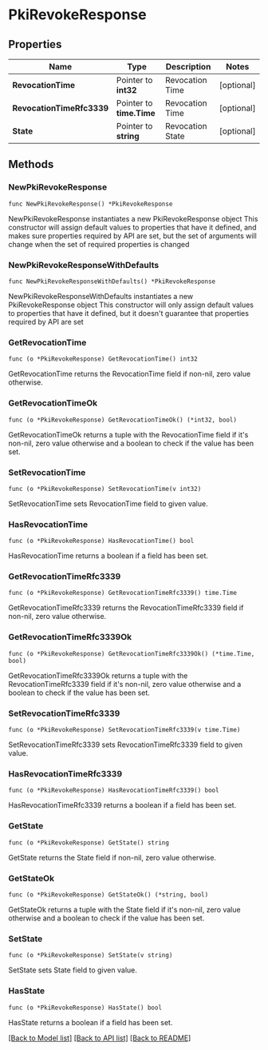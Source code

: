 # PkiRevokeResponse


## Properties

Name | Type | Description | Notes
------------ | ------------- | ------------- | -------------
**RevocationTime** | Pointer to **int32** | Revocation Time | [optional] 
**RevocationTimeRfc3339** | Pointer to **time.Time** | Revocation Time | [optional] 
**State** | Pointer to **string** | Revocation State | [optional] 



## Methods


### NewPkiRevokeResponse

`func NewPkiRevokeResponse() *PkiRevokeResponse`

NewPkiRevokeResponse instantiates a new PkiRevokeResponse object
This constructor will assign default values to properties that have it defined,
and makes sure properties required by API are set, but the set of arguments
will change when the set of required properties is changed

### NewPkiRevokeResponseWithDefaults

`func NewPkiRevokeResponseWithDefaults() *PkiRevokeResponse`

NewPkiRevokeResponseWithDefaults instantiates a new PkiRevokeResponse object
This constructor will only assign default values to properties that have it defined,
but it doesn't guarantee that properties required by API are set


### GetRevocationTime

`func (o *PkiRevokeResponse) GetRevocationTime() int32`

GetRevocationTime returns the RevocationTime field if non-nil, zero value otherwise.

### GetRevocationTimeOk

`func (o *PkiRevokeResponse) GetRevocationTimeOk() (*int32, bool)`

GetRevocationTimeOk returns a tuple with the RevocationTime field if it's non-nil, zero value otherwise
and a boolean to check if the value has been set.

### SetRevocationTime

`func (o *PkiRevokeResponse) SetRevocationTime(v int32)`

SetRevocationTime sets RevocationTime field to given value.


### HasRevocationTime

`func (o *PkiRevokeResponse) HasRevocationTime() bool`

HasRevocationTime returns a boolean if a field has been set.




### GetRevocationTimeRfc3339

`func (o *PkiRevokeResponse) GetRevocationTimeRfc3339() time.Time`

GetRevocationTimeRfc3339 returns the RevocationTimeRfc3339 field if non-nil, zero value otherwise.

### GetRevocationTimeRfc3339Ok

`func (o *PkiRevokeResponse) GetRevocationTimeRfc3339Ok() (*time.Time, bool)`

GetRevocationTimeRfc3339Ok returns a tuple with the RevocationTimeRfc3339 field if it's non-nil, zero value otherwise
and a boolean to check if the value has been set.

### SetRevocationTimeRfc3339

`func (o *PkiRevokeResponse) SetRevocationTimeRfc3339(v time.Time)`

SetRevocationTimeRfc3339 sets RevocationTimeRfc3339 field to given value.


### HasRevocationTimeRfc3339

`func (o *PkiRevokeResponse) HasRevocationTimeRfc3339() bool`

HasRevocationTimeRfc3339 returns a boolean if a field has been set.




### GetState

`func (o *PkiRevokeResponse) GetState() string`

GetState returns the State field if non-nil, zero value otherwise.

### GetStateOk

`func (o *PkiRevokeResponse) GetStateOk() (*string, bool)`

GetStateOk returns a tuple with the State field if it's non-nil, zero value otherwise
and a boolean to check if the value has been set.

### SetState

`func (o *PkiRevokeResponse) SetState(v string)`

SetState sets State field to given value.


### HasState

`func (o *PkiRevokeResponse) HasState() bool`

HasState returns a boolean if a field has been set.









[[Back to Model list]](../README.md#documentation-for-models) [[Back to API list]](../README.md#documentation-for-api-endpoints) [[Back to README]](../README.md)


